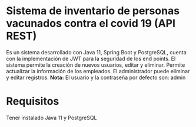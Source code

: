 # Sistema de inventario de personas vacunados contra el covid 19 (API REST)
Es un sistema desarrollado con Java 11, Spring Boot y PostgreSQL, cuenta con la implementación de JWT para la seguridad de los end points.
El sistema permite la creación de nuevos usuarios, editar y eliminar.
Permite actualizar la información de los empleados.
El administrador puede eliminar y editar registros.
<STRONG>Nota:</STRONG> El usuario y la contraseña por defecto son: admin

# Requisitos
Tener instalado Java 11 y PostgreSQL
